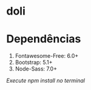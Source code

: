 # doli

# Dependências
1. Fontawesome-Free: 6.0+
2. Bootstrap: 5.1+
3. Node-Sass: 7.0+

*Execute npm install no terminal*
